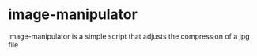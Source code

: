 # image-manipulator
image-manipulator is a simple script that adjusts the compression of a jpg file
